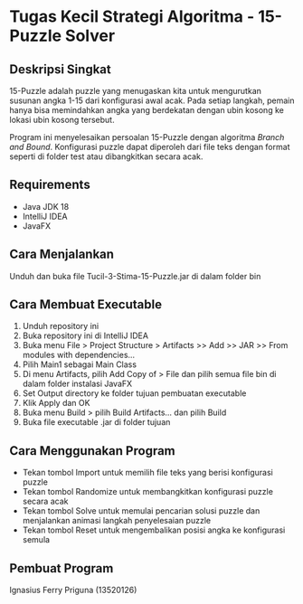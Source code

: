 # Tugas Kecil Strategi Algoritma - 15-Puzzle Solver
## Deskripsi Singkat
15-Puzzle adalah puzzle yang menugaskan kita untuk mengurutkan susunan angka 1-15 dari konfigurasi awal acak. Pada setiap langkah, pemain hanya bisa memindahkan angka yang berdekatan dengan ubin kosong ke lokasi ubin kosong tersebut.

Program ini menyelesaikan persoalan 15-Puzzle dengan algoritma *Branch and Bound*. Konfigurasi puzzle dapat diperoleh dari file teks dengan format seperti di folder test atau dibangkitkan secara acak.

## Requirements
- Java JDK 18
- IntelliJ IDEA
- JavaFX

## Cara Menjalankan
Unduh dan buka file Tucil-3-Stima-15-Puzzle.jar di dalam folder bin

## Cara Membuat Executable
1. Unduh repository ini
2. Buka repository ini di IntelliJ IDEA
3. Buka menu File > Project Structure > Artifacts >> Add >> JAR >> From modules with dependencies...
4. Pilih Main1 sebagai Main Class
5. Di menu Artifacts, pilih Add Copy of > File dan pilih semua file bin di dalam folder instalasi JavaFX
6. Set Output directory ke folder tujuan pembuatan executable
7. Klik Apply dan OK
8. Buka menu Build > pilih Build Artifacts... dan pilih Build
9. Buka file executable .jar di folder tujuan

## Cara Menggunakan Program
- Tekan tombol Import untuk memilih file teks yang berisi konfigurasi puzzle
- Tekan tombol Randomize untuk membangkitkan konfigurasi puzzle secara acak
- Tekan tombol Solve untuk memulai pencarian solusi puzzle dan menjalankan animasi langkah penyelesaian puzzle
- Tekan tombol Reset untuk mengembalikan posisi angka ke konfigurasi semula

## Pembuat Program
Ignasius Ferry Priguna (13520126)
